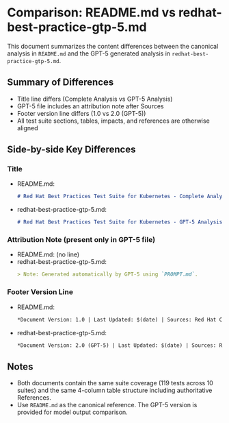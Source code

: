 # Comparison: README.md vs redhat-best-practice-gtp-5.md

This document summarizes the content differences between the canonical analysis in `README.md` and the GPT-5 generated analysis in `redhat-best-practice-gtp-5.md`.

## Summary of Differences

- Title line differs (Complete Analysis vs GPT-5 Analysis)
- GPT-5 file includes an attribution note after Sources
- Footer version line differs (1.0 vs 2.0 (GPT-5))
- All test suite sections, tables, impacts, and references are otherwise aligned

## Side-by-side Key Differences

### Title
- README.md:
  ```markdown
  # Red Hat Best Practices Test Suite for Kubernetes - Complete Analysis
  ```
- redhat-best-practice-gtp-5.md:
  ```markdown
  # Red Hat Best Practices Test Suite for Kubernetes - GPT-5 Analysis
  ```

### Attribution Note (present only in GPT-5 file)
- README.md: (no line)
- redhat-best-practice-gtp-5.md:
  ```markdown
  > Note: Generated automatically by GPT-5 using `PROMPT.md`.
  ```

### Footer Version Line
- README.md:
  ```markdown
  *Document Version: 1.0 | Last Updated: $(date) | Sources: Red Hat CertSuite v5.5.7*
  ```
- redhat-best-practice-gtp-5.md:
  ```markdown
  *Document Version: 2.0 (GPT-5) | Last Updated: $(date) | Sources: Red Hat CertSuite v5.5.7*
  ```

## Notes
- Both documents contain the same suite coverage (119 tests across 10 suites) and the same 4-column table structure including authoritative References.
- Use `README.md` as the canonical reference. The GPT-5 version is provided for model output comparison.
